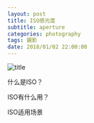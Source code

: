 ```yaml
---
layout: post
title: ISO感光度
subtitle: aperture
categories: photography 
tags: 摄影
date: 2018/01/02 22:00:00
---
```


![title](https://image.sideproject.cn/titlex/titlex_117.jpg)

什么是ISO？

ISO有什么用？

ISO适用场景

